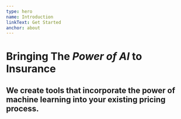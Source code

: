 ```yaml
---
type: hero
name: Introduction
linkText: Get Started
anchor: about
---
```


# Bringing The _Power of AI_ to Insurance

## We create tools that incorporate the power of machine learning into your existing pricing process.

